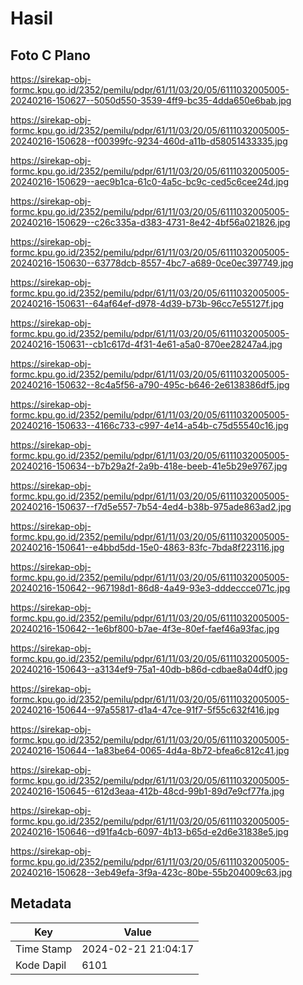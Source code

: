 # Hasil

## Foto C Plano

https://sirekap-obj-formc.kpu.go.id/2352/pemilu/pdpr/61/11/03/20/05/6111032005005-20240216-150627--5050d550-3539-4ff9-bc35-4dda650e6bab.jpg

https://sirekap-obj-formc.kpu.go.id/2352/pemilu/pdpr/61/11/03/20/05/6111032005005-20240216-150628--f00399fc-9234-460d-a11b-d58051433335.jpg

https://sirekap-obj-formc.kpu.go.id/2352/pemilu/pdpr/61/11/03/20/05/6111032005005-20240216-150629--aec9b1ca-61c0-4a5c-bc9c-ced5c6cee24d.jpg

https://sirekap-obj-formc.kpu.go.id/2352/pemilu/pdpr/61/11/03/20/05/6111032005005-20240216-150629--c26c335a-d383-4731-8e42-4bf56a021826.jpg

https://sirekap-obj-formc.kpu.go.id/2352/pemilu/pdpr/61/11/03/20/05/6111032005005-20240216-150630--63778dcb-8557-4bc7-a689-0ce0ec397749.jpg

https://sirekap-obj-formc.kpu.go.id/2352/pemilu/pdpr/61/11/03/20/05/6111032005005-20240216-150631--64af64ef-d978-4d39-b73b-96cc7e55127f.jpg

https://sirekap-obj-formc.kpu.go.id/2352/pemilu/pdpr/61/11/03/20/05/6111032005005-20240216-150631--cb1c617d-4f31-4e61-a5a0-870ee28247a4.jpg

https://sirekap-obj-formc.kpu.go.id/2352/pemilu/pdpr/61/11/03/20/05/6111032005005-20240216-150632--8c4a5f56-a790-495c-b646-2e6138386df5.jpg

https://sirekap-obj-formc.kpu.go.id/2352/pemilu/pdpr/61/11/03/20/05/6111032005005-20240216-150633--4166c733-c997-4e14-a54b-c75d55540c16.jpg

https://sirekap-obj-formc.kpu.go.id/2352/pemilu/pdpr/61/11/03/20/05/6111032005005-20240216-150634--b7b29a2f-2a9b-418e-beeb-41e5b29e9767.jpg

https://sirekap-obj-formc.kpu.go.id/2352/pemilu/pdpr/61/11/03/20/05/6111032005005-20240216-150637--f7d5e557-7b54-4ed4-b38b-975ade863ad2.jpg

https://sirekap-obj-formc.kpu.go.id/2352/pemilu/pdpr/61/11/03/20/05/6111032005005-20240216-150641--e4bbd5dd-15e0-4863-83fc-7bda8f223116.jpg

https://sirekap-obj-formc.kpu.go.id/2352/pemilu/pdpr/61/11/03/20/05/6111032005005-20240216-150642--967198d1-86d8-4a49-93e3-dddeccce071c.jpg

https://sirekap-obj-formc.kpu.go.id/2352/pemilu/pdpr/61/11/03/20/05/6111032005005-20240216-150642--1e6bf800-b7ae-4f3e-80ef-faef46a93fac.jpg

https://sirekap-obj-formc.kpu.go.id/2352/pemilu/pdpr/61/11/03/20/05/6111032005005-20240216-150643--a3134ef9-75a1-40db-b86d-cdbae8a04df0.jpg

https://sirekap-obj-formc.kpu.go.id/2352/pemilu/pdpr/61/11/03/20/05/6111032005005-20240216-150644--97a55817-d1a4-47ce-91f7-5f55c632f416.jpg

https://sirekap-obj-formc.kpu.go.id/2352/pemilu/pdpr/61/11/03/20/05/6111032005005-20240216-150644--1a83be64-0065-4d4a-8b72-bfea6c812c41.jpg

https://sirekap-obj-formc.kpu.go.id/2352/pemilu/pdpr/61/11/03/20/05/6111032005005-20240216-150645--612d3eaa-412b-48cd-99b1-89d7e9cf77fa.jpg

https://sirekap-obj-formc.kpu.go.id/2352/pemilu/pdpr/61/11/03/20/05/6111032005005-20240216-150646--d91fa4cb-6097-4b13-b65d-e2d6e31838e5.jpg

https://sirekap-obj-formc.kpu.go.id/2352/pemilu/pdpr/61/11/03/20/05/6111032005005-20240216-150628--3eb49efa-3f9a-423c-80be-55b204009c63.jpg


## Metadata

| Key        | Value               |
| ---------- | ------------------- |
| Time Stamp | 2024-02-21 21:04:17 |
| Kode Dapil | 6101                |



